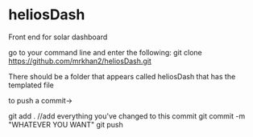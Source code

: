 # heliosDash
Front end for solar dashboard

go to your command line and enter the following:
git clone https://github.com/mrkhan2/heliosDash.git

There should be a folder that appears called heliosDash that has the templated file

to push a commit-> 

git add .  //add everything you've changed to this commit
git commit -m "WHATEVER YOU WANT"
git push

